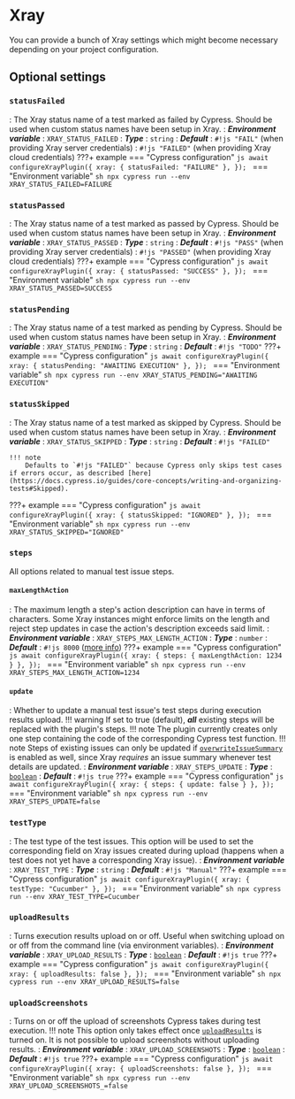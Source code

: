 # Xray

You can provide a bunch of Xray settings which might become necessary depending on your project configuration.

## Optional settings

### `statusFailed`
: The Xray status name of a test marked as failed by Cypress.
    Should be used when custom status names have been setup in Xray.
: ***Environment variable***
    : `XRAY_STATUS_FAILED`
: ***Type***
    : `string`
: ***Default***
    : `#!js "FAIL"` (when providing Xray server credentials)
    : `#!js "FAILED"` (when providing Xray cloud credentials)
???+ example
    === "Cypress configuration"
        ```js
        await configureXrayPlugin({
            xray: {
                statusFailed: "FAILURE"
            },
        });
        ```
    === "Environment variable"
        ```sh
        npx cypress run --env XRAY_STATUS_FAILED=FAILURE
        ```

### `statusPassed`
: The Xray status name of a test marked as passed by Cypress.
    Should be used when custom status names have been setup in Xray.
: ***Environment variable***
    : `XRAY_STATUS_PASSED`
: ***Type***
    : `string`
: ***Default***
    : `#!js "PASS"` (when providing Xray server credentials)
    : `#!js "PASSED"` (when providing Xray cloud credentials)
???+ example
    === "Cypress configuration"
        ```js
        await configureXrayPlugin({
            xray: {
                statusPassed: "SUCCESS"
            },
        });
        ```
    === "Environment variable"
        ```sh
        npx cypress run --env XRAY_STATUS_PASSED=SUCCESS
        ```

### `statusPending`
: The Xray status name of a test marked as pending by Cypress.
    Should be used when custom status names have been setup in Xray.
: ***Environment variable***
    : `XRAY_STATUS_PENDING`
: ***Type***
    : `string`
: ***Default***
    : `#!js "TODO"`
???+ example
    === "Cypress configuration"
        ```js
        await configureXrayPlugin({
            xray: {
                statusPending: "AWAITING EXECUTION"
            },
        });
        ```
    === "Environment variable"
        ```sh
        npx cypress run --env XRAY_STATUS_PENDING="AWAITING EXECUTION"
        ```

### `statusSkipped`
: The Xray status name of a test marked as skipped by Cypress.
    Should be used when custom status names have been setup in Xray.
: ***Environment variable***
    : `XRAY_STATUS_SKIPPED`
: ***Type***
    : `string`
: ***Default***
    : `#!js "FAILED"`

    !!! note
        Defaults to `#!js "FAILED"` because Cypress only skips test cases if errors occur, as described [here](https://docs.cypress.io/guides/core-concepts/writing-and-organizing-tests#Skipped).
???+ example
    === "Cypress configuration"
        ```js
        await configureXrayPlugin({
            xray: {
                statusSkipped: "IGNORED"
            },
        });
        ```
    === "Environment variable"
        ```sh
        npx cypress run --env XRAY_STATUS_SKIPPED="IGNORED"
        ```

### `steps`

All options related to manual test issue steps.

#### `maxLengthAction`
: The maximum length a step's action description can have in terms of characters. Some Xray instances might enforce limits on the length and reject step updates in case the action's description exceeds said limit.
: ***Environment variable***
    : `XRAY_STEPS_MAX_LENGTH_ACTION`
: ***Type***
    : `number`
: ***Default***
    : `#!js 8000` ([more info](https://github.com/Qytera-Gmbh/cypress-xray-plugin/issues/50))
???+ example
    === "Cypress configuration"
        ```js
        await configureXrayPlugin({
            xray: {
                steps: {
                    maxLengthAction: 1234
                }
            },
        });
        ```
    === "Environment variable"
        ```sh
        npx cypress run --env XRAY_STEPS_MAX_LENGTH_ACTION=1234
        ```

#### `update`
: Whether to update a manual test issue's test steps during execution results upload.
    !!! warning
        If set to true (default), ***all*** existing steps will be replaced with the plugin's steps.
    !!! note
        The plugin currently creates only one step containing the code of the corresponding Cypress test function.
    !!! note
        Steps of existing issues can only be updated if [`overwriteIssueSummary`](./plugin.md#overwriteissuesummary) is enabled as well, since Xray *requires* an issue summary whenever test details are updated.
: ***Environment variable***
    : `XRAY_STEPS_UPDATE`
: ***Type***
    : [`boolean`](types.md#boolean)
: ***Default***
    : `#!js true`
???+ example
    === "Cypress configuration"
        ```js
        await configureXrayPlugin({
            xray: {
                steps: {
                    update: false
                }
            },
        });
        ```
    === "Environment variable"
        ```sh
        npx cypress run --env XRAY_STEPS_UPDATE=false
        ```

### `testType`
: The test type of the test issues.
    This option will be used to set the corresponding field on Xray issues created during upload (happens when a test does not yet have a corresponding Xray issue).
: ***Environment variable***
    : `XRAY_TEST_TYPE`
: ***Type***
    : `string`
: ***Default***
    : `#!js "Manual"`
???+ example
    === "Cypress configuration"
        ```js
        await configureXrayPlugin({
            xray: {
                testType: "Cucumber"
            },
        });
        ```
    === "Environment variable"
        ```sh
        npx cypress run --env XRAY_TEST_TYPE=Cucumber
        ```

### `uploadResults`
: Turns execution results upload on or off.
    Useful when switching upload on or off from the command line (via environment variables).
: ***Environment variable***
    : `XRAY_UPLOAD_RESULTS`
: ***Type***
    : [`boolean`](types.md#boolean)
: ***Default***
    : `#!js true`
???+ example
    === "Cypress configuration"
        ```js
        await configureXrayPlugin({
            xray: {
                uploadResults: false
            },
        });
        ```
    === "Environment variable"
        ```sh
        npx cypress run --env XRAY_UPLOAD_RESULTS=false
        ```

### `uploadScreenshots`
: Turns on or off the upload of screenshots Cypress takes during test execution.
    !!! note
        This option only takes effect once [`uploadResults`](#uploadresults) is turned on.
        It is not possible to upload screenshots without uploading results.
: ***Environment variable***
    : `XRAY_UPLOAD_SCREENSHOTS`
: ***Type***
    : [`boolean`](types.md#boolean)
: ***Default***
    : `#!js true`
???+ example
    === "Cypress configuration"
        ```js
        await configureXrayPlugin({
            xray: {
                uploadScreenshots: false
            },
        });
        ```
    === "Environment variable"
        ```sh
        npx cypress run --env XRAY_UPLOAD_SCREENSHOTS_=false
        ```
